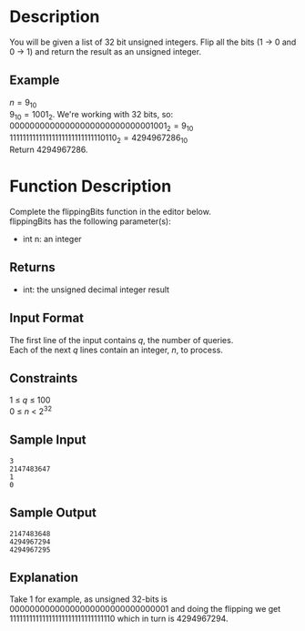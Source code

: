 # Description
You will be given a list of 32 bit unsigned integers. Flip all the bits ($1\ →\ 0$ and $0\ →\ 1$) and return the result as an unsigned integer.

## Example
$n=9_{10}$\
$9_{10}=1001_{2}$. We're working with 32 bits, so:
$00000000000000000000000000001001_{2}=9_{10}$\
$11111111111111111111111111110110_{2}=4294967286_{10}$\
Return $4294967286$.


# Function Description
Complete the flippingBits function in the editor below.\
flippingBits has the following parameter(s):
- int n: an integer

## Returns
- int: the unsigned decimal integer result


## Input Format
The first line of the input contains $q$, the number of queries.\
Each of the next $q$ lines contain an integer, $n$, to process.


## Constraints
$1\ \leq\ q\ \leq\ 100$\
$0\ \leq\ n\ <\ 2^{32}$


## Sample Input
```
3 
2147483647 
1 
0
```


## Sample Output
```
2147483648 
4294967294 
4294967295
```


## Explanation
Take 1 for example, as unsigned 32-bits is 00000000000000000000000000000001 and doing the flipping we get 11111111111111111111111111111110 which in turn is 4294967294.